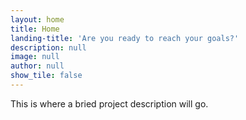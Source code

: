 ```yaml
---
layout: home
title: Home
landing-title: 'Are you ready to reach your goals?'
description: null
image: null
author: null
show_tile: false
---
```


This is where a bried project description will go.
